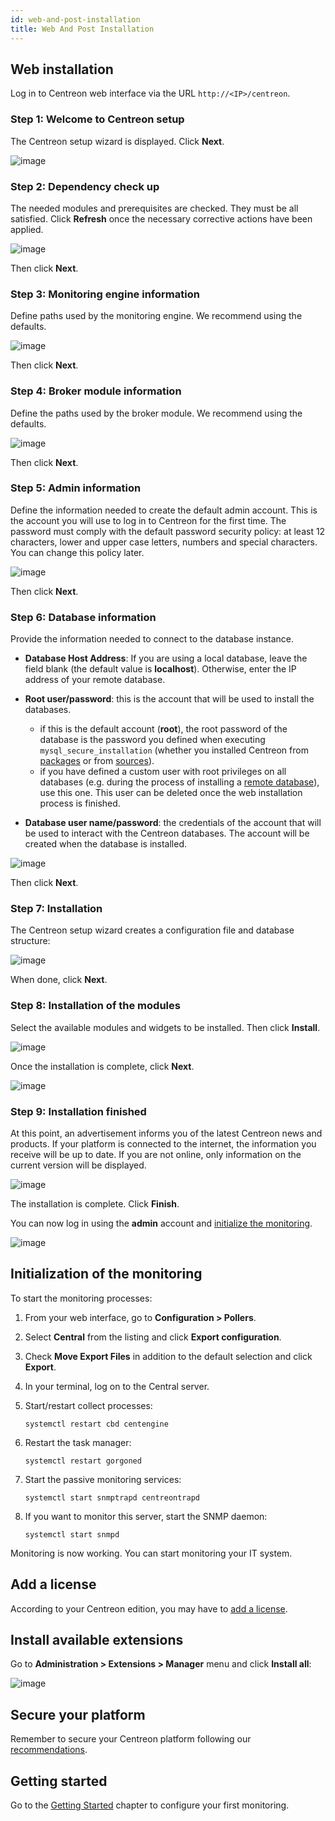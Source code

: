 ```yaml
---
id: web-and-post-installation
title: Web And Post Installation
---
```


## Web installation

Log in to Centreon web interface via the URL `http://<IP>/centreon`.

### Step 1: Welcome to Centreon setup

The Centreon setup wizard is displayed. Click **Next**.

![image](../assets/installation/acentreonwelcome.png)

### Step 2: Dependency check up

The needed modules and prerequisites are checked. They must be all satisfied. Click **Refresh**
once the necessary corrective actions have been applied.

![image](../assets/installation/acentreoncheckmodules.png)

Then click **Next**.

### Step 3: Monitoring engine information

Define paths used by the monitoring engine. We recommend using the defaults.

![image](../assets/installation/amonitoringengine2.png)

Then click **Next**.

### Step 4: Broker module information

Define the paths used by the broker module. We recommend using the defaults.

![image](../assets/installation/abrokerinfo2.png)

Then click **Next**.

### Step 5: Admin information

Define the information needed to create the default admin account. This is the account you will use to log in to Centreon for the first time. The password must comply with the default password security policy: at least 12 characters, lower and upper case letters, numbers and special characters. You can change this policy later.

![image](../assets/installation/aadmininfo.png)

Then click **Next**.

### Step 6: Database information

Provide the information needed to connect to the database instance.

- **Database Host Address**: If you are using a local database, leave the field blank (the default value is **localhost**). Otherwise, enter the IP address of your remote database.
- **Root user/password**: this is the account that will be used to install the databases.
   - if this is the default account (**root**), the root password of the database is the password you defined when executing `mysql_secure_installation` (whether you installed Centreon from [packages](installation-of-a-central-server/using-packages.md#secure-the-database) or from [sources](installation-of-a-central-server/using-sources.md#secure-the-database)).
   - if you have defined a custom user with root privileges on all databases (e.g. during the process of installing a [remote database](../installation/installation-of-a-central-server/using-packages.md#with-a-remote-database)), use this one. This user can be deleted once the web installation process is finished.

- **Database user name/password**: the credentials of the account that will be used to interact with the Centreon databases. The account will be created when the database is installed.

![image](../assets/installation/adbinfo.png)

Then click **Next**.

### Step 7: Installation

The Centreon setup wizard creates a configuration file and database structure:

![image](../assets/installation/adbconf.png)

When done, click **Next**.

### Step 8: Installation of the modules

Select the available modules and widgets to be installed. Then click **Install**.

![image](../assets/installation/module_installationa.png)

Once the installation is complete, click **Next**.

![image](../assets/installation/module_installationb.png)

### Step 9: Installation finished

At this point, an advertisement informs you of the latest Centreon news and
products. If your platform is connected to the internet, the information you receive
will be up to date. If you are not online, only information on the current version will be
displayed.

![image](../assets/installation/aendinstall.png)

The installation is complete. Click **Finish**.

You can now log in using the **admin** account and [initialize the monitoring](#initialization-of-the-monitoring).

![image](../assets/installation/aconnection.png)

## Initialization of the monitoring

To start the monitoring processes:

1. From your web interface, go to **Configuration > Pollers**.
2. Select **Central** from the listing and click
**Export configuration**.
3. Check **Move Export Files** in addition to the default selection and click
**Export**.
4. In your terminal, log on to the Central server.
5. Start/restart collect processes:

    ```shell
    systemctl restart cbd centengine
    ```

6. Restart the task manager:

    ```shell
    systemctl restart gorgoned
    ```

7. Start the passive monitoring services:

    ```shell
    systemctl start snmptrapd centreontrapd
    ```

8. If you want to monitor this server, start the SNMP daemon:

    ```shell
    systemctl start snmpd
    ```

Monitoring is now working. You can start monitoring your IT system.

## Add a license

According to your Centreon edition, you may have to [add a license](../administration/licenses.md).

## Install available extensions

Go to **Administration > Extensions > Manager** menu and click
**Install all**:

![image](../assets/installation/extensions-manager.png)

## Secure your platform

Remember to secure your Centreon platform following our
[recommendations](../administration/secure-platform.md).

## Getting started

Go to the [Getting Started](../getting-started/installation-first-steps.md)
chapter to configure your first monitoring.
